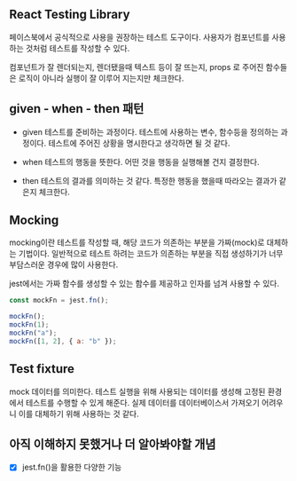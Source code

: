 ## React Testing Library

페이스북에서 공식적으로 사용을 권장하는 테스트 도구이다.
사용자가 컴포넌트를 사용하는 것처럼 테스트를 작성할 수 있다.

컴포넌트가 잘 렌더되는지, 렌더됐을때 텍스트 등이 잘 뜨는지,
props 로 주어진 함수들은 로직이 아니라 실행이 잘 이루어 지는지만 체크한다.

## given - when - then 패턴

- given
테스트를 준비하는 과정이다.
테스트에 사용하는 변수, 함수등을 정의하는 과정이다.
테스트에 주어진 상황을 명시한다고 생각하면 될 것 같다.

- when
테스트의 행동을 뜻한다.
어떤 것을 행동을 실행해볼 건지 결정한다.

- then
테스트의 결과를 의미하는 것 같다.
특정한 행동을 했을때 따라오는 결과가 같은지 체크한다.

## Mocking

mocking이란 테스트를 작성할 때, 해당 코드가 의존하는 부분을 가짜(mock)로 대체하는 기법이다.
일반적으로 테스트 하려는 코드가 의존하는 부분을 직접 생성하기가 너무 부담스러운 경우에 많이 사용한다.

jest에서는 가짜 함수를 생성할 수 있는 함수를 제공하고
인자를 넘겨 사용할 수 있다.

```js
const mockFn = jest.fn();

mockFn();
mockFn(1);
mockFn("a");
mockFn([1, 2], { a: "b" });
```

## Test fixture

mock 데이터를 의미한다.
테스트 실행을 위해 사용되는 데이터를 생성해 고정된 환경에서 테스트를 수행할 수 있게 해준다.
실제 데이터를 데이터베이스서 가져오기 어려우니 이를 대체하기 위해 사용하는 것 같다.

## 아직 이해하지 못했거나 더 알아봐야할 개념

- [x] jest.fn()을 활용한 다양한 기능